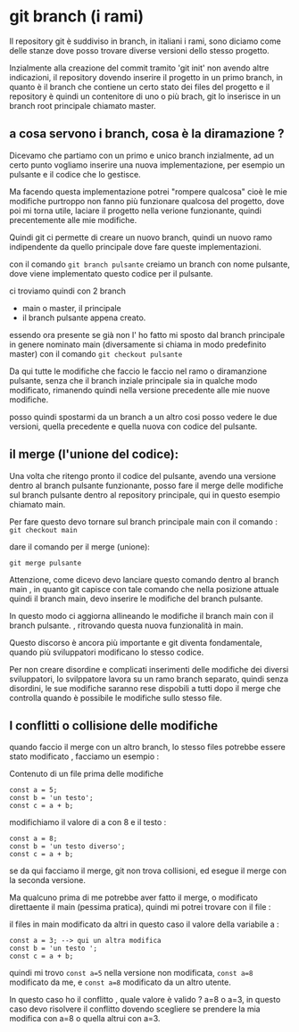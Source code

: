 # git branch (i rami)

Il repository git è suddiviso in branch, in italiani i rami, sono diciamo come delle stanze dove posso trovare diverse versioni dello stesso progetto.

Inzialmente alla creazione del commit tramito 'git init' non avendo altre indicazioni, il repository dovendo inserire il progetto in un primo branch, in quanto è il branch che contiene un certo stato dei files del progetto e il repository è quindi un contenitore di uno o più brach, git lo inserisce in un branch root principale chiamato master.

## a cosa servono i branch, cosa è la diramazione ?

Dicevamo che partiamo con un primo e unico branch inzialmente, ad un certo punto vogliamo inserire una nuova implementazione, per esempio un pulsante e il codice che lo gestisce.

Ma facendo questa implementazione potrei "rompere qualcosa" cioè le mie modifiche purtroppo non fanno più funzionare qualcosa del progetto, dove poi mi torna utile, laciare il progetto nella verione funzionante, quindi precentemente alle mie modifiche. 

Quindi git ci permette di creare un nuovo branch, quindi un nuovo ramo indipendente da quello principale dove fare queste implementazioni.

con il comando `git branch pulsante`  creiamo un branch con nome pulsante, dove viene implementato questo codice per il pulsante.

ci troviamo quindi con 2 branch

- main o master, il principale
- il branch pulsante appena creato. 

essendo ora presente se già non l' ho fatto mi sposto dal branch principale in genere nominato main (diversamente si chiama in modo predefinito master) con il comando `git checkout pulsante`

Da qui tutte le modifiche che faccio le faccio nel ramo o diramanzione pulsante, senza che il branch inziale principale sia in qualche modo modificato, rimanendo quindi nella versione precedente alle mie nuove modifiche. 

posso quindi spostarmi da un branch a un altro cosi posso vedere le due versioni, quella precedente e quella nuova con codice del pulsante.

## il merge (l'unione del codice):

Una volta che ritengo pronto il codice del pulsante, avendo una versione dentro al branch pulsante funzionante, posso fare il merge delle modifiche sul branch pulsante dentro al repository principale, qui in questo esempio chiamato main. 

Per fare questo devo tornare sul branch principale main con il comando :
`git checkout main`

dare il comando per il merge (unione):

 `git merge pulsante`

Attenzione, come dicevo devo lanciare questo comando dentro al branch main , in quanto git capisce con tale comando che nella posizione attuale quindi il branch main, devo inserire le modifiche del branch pulsante.

In questo modo ci aggiorna allineando le modifiche il branch main con il branch pulsante. , ritrovando questa nuova funzionalità in main.

Questo discorso è ancora più importante e git diventa fondamentale, quando più sviluppatori modificano lo stesso codice. 

Per non creare disordine e complicati inserimenti delle modifiche dei diversi sviluppatori, lo svilppatore lavora su un ramo branch separato, quindi senza disordini, le sue modifiche saranno rese dispobili a tutti dopo il merge che controlla quando è possibile le modifiche sullo stesso file. 

## I conflitti o collisione delle modifiche

quando faccio il merge con un altro branch, lo stesso files potrebbe essere stato modificato , facciamo un esempio :

Contenuto di un file prima delle modifiche
```
const a = 5;
const b = 'un testo';
const c = a + b;
```
modifichiamo il valore di a con 8 e il testo :

```
const a = 8;
const b = 'un testo diverso';
const c = a + b;
```
se da qui facciamo il merge, git non trova collisioni, ed esegue il merge con la seconda versione.

Ma qualcuno prima di me potrebbe aver fatto il merge, o modificato direttaente il main (pessima pratica), quindi mi potrei trovare con il file :

il files in main modificato da altri in questo caso il valore della variabile a :

```
const a = 3; --> qui un altra modifica
const b = 'un testo ';
const c = a + b;
```

quindi mi trovo `const a=5` nella versione non modificata,
`const a=8` modificato da me, e `const a=8` modificato da un altro utente.

In questo caso ho il conflitto , quale valore è valido ? a=8 o a=3,
in questo caso devo risolvere il conflitto dovendo scegliere se prendere la mia modifica con a=8 o quella altrui con a=3.

